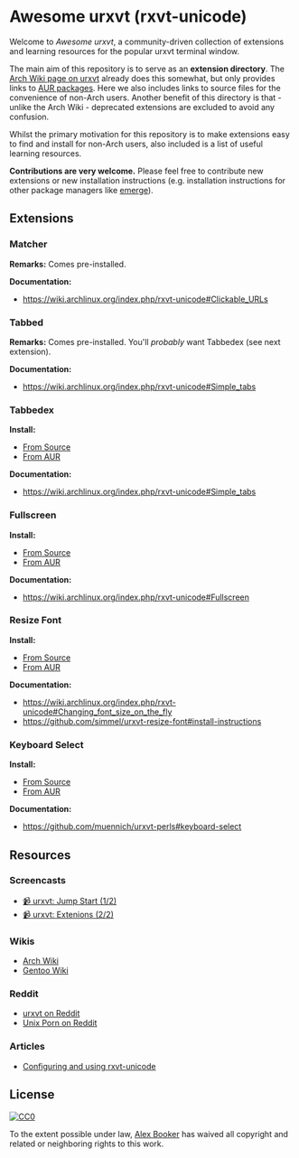 # Awesome urxvt (rxvt-unicode)

Welcome to _Awesome urxvt_, a community-driven collection of extensions
and learning resources for the popular urxvt terminal window.

The main aim of this repository is to serve as an **extension directory**. The
[Arch Wiki page on urxvt](https://wiki.archlinux.org/index.php/rxvt-unicode)
already does this somewhat, but only provides links to [AUR
packages](https://wiki.archlinux.org/index.php/Arch_User_Repository). Here we
also  includes links to source files for the convenience of non-Arch users.
Another benefit of this directory is that - unlike the Arch Wiki - deprecated
extensions are excluded to avoid any confusion.

Whilst the primary motivation for this repository is to make extensions easy to
find and install for non-Arch users, also included is a list of useful learning
resources.

**Contributions are very welcome.** Please feel free to contribute new
extensions or new installation instructions (e.g. installation instructions for
other package managers like
[emerge](https://wiki.gentoo.org/wiki/Portage#emerge)).

## Extensions

### Matcher

**Remarks:** Comes pre-installed.

**Documentation:**
- https://wiki.archlinux.org/index.php/rxvt-unicode#Clickable_URLs

### Tabbed

**Remarks:** Comes pre-installed. You'll *probably* want Tabbedex (see next extension).

**Documentation:**
 - https://wiki.archlinux.org/index.php/rxvt-unicode#Simple_tabs

### Tabbedex

**Install:**
 - [From Source](https://raw.githubusercontent.com/stepb/urxvt-tabbedex/master/tabbedex)
 - [From AUR](https://aur.archlinux.org/packages/urxvt-tabbedex/)

**Documentation:**
 - https://wiki.archlinux.org/index.php/rxvt-unicode#Simple_tabs

### Fullscreen

**Install:**
 - [From Source](https://raw.githubusercontent.com/effigies/urxvt-perl/master/fullscreen)
 - [From AUR](https://aur.archlinux.org/packages/urxvt-fullscreen/)

**Documentation:**
 - https://wiki.archlinux.org/index.php/rxvt-unicode#Fullscreen

### Resize Font

**Install:**
 - [From Source](https://raw.githubusercontent.com/simmel/urxvt-resize-font/master/resize-font)
 - [From AUR](https://aur.archlinux.org/packages/urxvt-resize-font-git/)

**Documentation:**
  - https://wiki.archlinux.org/index.php/rxvt-unicode#Changing_font_size_on_the_fly
  - https://github.com/simmel/urxvt-resize-font#install-instructions


### Keyboard Select

**Install:**
 - [From Source](https://raw.githubusercontent.com/muennich/urxvt-perls/master/keyboard-select)
 - [From AUR](https://aur.archlinux.org/packages/urxvt-perls-git/)

**Documentation:**
 - https://github.com/muennich/urxvt-perls#keyboard-select

## Resources

### Screencasts

 - [:video_camera: urxvt: Jump Start (1/2)](https://www.youtube.com/watch?v=_kjbj-Ez1vU)
 - [:video_camera: urxvt: Extenions (2/2)]()

### Wikis
 - [Arch Wiki](https://wiki.archlinux.org/index.php/rxvt-unicode)
 - [Gentoo Wiki](https://wiki.gentoo.org/wiki/Rxvt-unicode)

### Reddit
 - [urxvt on Reddit](https://www.reddit.com/r/urxvt/)
 - [Unix Porn on Reddit](https://www.reddit.com/r/unixporn/search?q=urxvt&restrict_sr=on&sort=relevance&t=all)

### Articles
 - [Configuring and using rxvt-unicode](http://510x.se/notes/posts/Configuring_and_using_rxvt-unicode/)

## License

[![CC0](http://i.creativecommons.org/p/zero/1.0/88x31.png)](http://creativecommons.org/publicdomain/zero/1.0/)

To the extent possible under law, [Alex Booker](https://github.com/alexbooker)
has waived all copyright and related or neighboring rights to this work.
